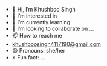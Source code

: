 - 👋 Hi, I’m Khushboo Singh
- 👀 I’m interested in 
- 🌱 I’m currently learning 
- 💞️ I’m looking to collaborate on ...
- 📫 How to reach  me
- khushboosingh4117190@gmail.com
- 😄 Pronouns: she/her
- ⚡ Fun fact: ...

<!---
Khushboosingh114/Khushboosingh114 is a ✨ special ✨ repository because its `README.md` (this file) appears on your GitHub profile.
You can click the Preview link to take a look at your changes.
--->
